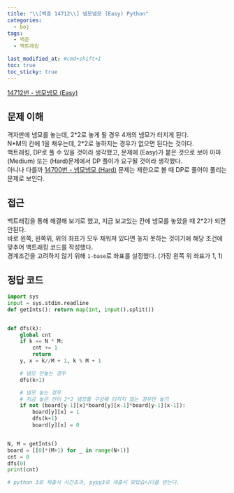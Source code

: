 ```yaml
---
title: "\\[백준 14712\\] 넴모넴모 (Easy) Python"
categories:
  - boj
tags:
  - 백준
  - 백트래킹

last_modified_at: #cmd+shift+I
toc: true
toc_sticky: true
---
```


[14712번 - 넴모넴모 (Easy)](https://www.acmicpc.net/problem/14712)

## 문제 이해

격자판에 넴모를 놓는데, 2\*2로 놓게 될 경우 4개의 넴모가 터지게 된다. \
N\*M의 칸에 1을 채우는데, 2\*2로 놓하지는 경우가 없으면 된다는 것이다. \
백트래킹, DP로 풀 수 있을 것이라 생각했고, 문제에 (Easy)가 붙은 것으로 보아 아마 (Medium) 또는 (Hard)문제에서 DP 풀이가 요구될 것이라 생각했다. \
아니나 다를까 [14700번 - 넴모넴모 (Hard)](https://www.acmicpc.net/problem/14700) 문제는 제한으로 볼 때 DP로 풀어야 풀리는 문제로 보인다.

## 접근

백트래킹을 통해 해결해 보기로 했고, 지금 보고있는 칸에 넴모를 놓았을 때 2\*2가 되면 안된다. \
바로 왼쪽, 왼쪽위, 위의 좌표가 모두 채워져 있다면 놓지 못하는 것이기에 해당 조건에 맞추어 백트래킹 코드를 작성했다. \
경계조건을 고려하지 않기 위해 `1-base`로 좌표를 설정했다. (가장 왼쪽 위 좌표가 1, 1)

## 정답 코드

```python
import sys
input = sys.stdin.readline
def getInts(): return map(int, input().split())


def dfs(k):
    global cnt
    if k == N * M:
        cnt += 1
        return
    y, x = k//M + 1, k % M + 1

    # 넴모 안놓는 경우
    dfs(k+1)

    # 넴모 놓는 경우
    # 지금 놓은 칸이 2*2 넴모를 구성해 터지지 않는 경우만 놓기
    if not (board[y-1][x]*board[y][x-1]*board[y-1][x-1]):
        board[y][x] = 1
        dfs(k+1)
        board[y][x] = 0


N, M = getInts()
board = [[0]*(M+1) for _ in range(N+1)]
cnt = 0
dfs(0)
print(cnt)

# python 3로 제출시 시간초과, pypy3로 제출시 맞았습니다를 받는다.
```
